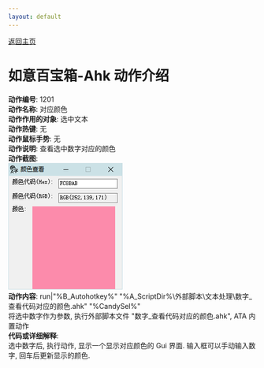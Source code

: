 ```yaml
---
layout: default
---
```

<link rel="stylesheet" href="../Actions/css/atom-one-light.min.css">
<script src="../Actions/js/highlight.min.js"></script>
<script>hljs.highlightAll();</script>

[返回主页](../index.md)

# [](#header-2) 如意百宝箱-Ahk 动作介绍

**动作编号**: 1201  
**动作名称**: 对应颜色  
**动作作用的对象**: 选中文本  
**动作热键**: 无  
**动作鼠标手势**: 无  
**动作说明**: 查看选中数字对应的颜色  
**动作截图**:  
  ![对应颜色](img1/1201.png)   
**动作内容**: run|"%B_Autohotkey%" "%A_ScriptDir%\外部脚本\文本处理\数字_查看代码对应的颜色.ahk" "%CandySel%"  
将选中数字作为参数, 执行外部脚本文件 "数字_查看代码对应的颜色.ahk", ATA 内置动作  
**代码或详细解释**:  
选中数字后, 执行动作, 显示一个显示对应颜色的 Gui 界面.  输入框可以手动输入数字, 回车后更新显示的颜色.